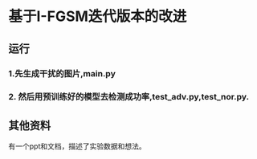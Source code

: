 # 基于I-FGSM迭代版本的改进


## 运行
### 1.先生成干扰的图片,main.py
### 2. 然后用预训练好的模型去检测成功率,test_adv.py,test_nor.py.

## 其他资料
   有一个ppt和文档，描述了实验数据和想法。


